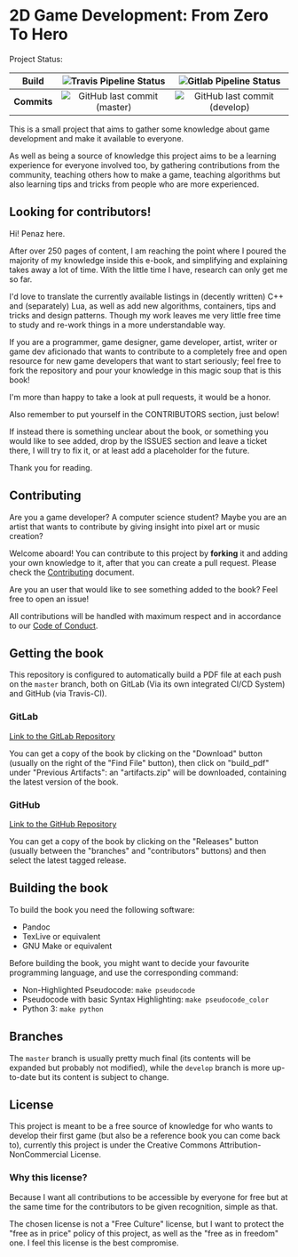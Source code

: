2D Game Development: From Zero To Hero
======================================

Project Status:

|**Build** | ![Travis Pipeline Status](https://img.shields.io/travis/Penaz91/2DGD_F0TH?label=Travis%20Build&style=for-the-badge) | ![Gitlab Pipeline Status](https://img.shields.io/gitlab/pipeline/Penaz/2DGD_F0TH?label=Gitlab%20Build&style=for-the-badge)|
|:---------:|:--------------------:|:------------------------------:|
|**Commits** | ![GitHub last commit (master)](https://img.shields.io/github/last-commit/penaz91/2DGD_F0TH/master?label=Last%20Commit%20%28master%29&style=for-the-badge) | ![GitHub last commit (develop)](https://img.shields.io/github/last-commit/penaz91/2DGD_F0TH/develop?label=Last%20Commit%20%28develop%29&style=for-the-badge) |

This is a small project that aims to gather some knowledge about game development and make it available to everyone.

As well as being a source of knowledge this project aims to be a learning experience for everyone involved too, by gathering contributions from the community, teaching others how to make a game, teaching algorithms but also learning tips and tricks from people who are more experienced.

Looking for contributors!
--------------------------

Hi! Penaz here.

After over 250 pages of content, I am reaching the point where I poured the majority of my knowledge inside this e-book, and simplifying and explaining takes away a lot of time. With the little time I have, research can only get me so far.

I'd love to translate the currently available listings in (decently written) C++ and (separately) Lua, as well as add new algorithms, containers, tips and tricks and design patterns. Though my work leaves me very little free time to study and re-work things in a more understandable way.

If you are a programmer, game designer, game developer, artist, writer or game dev aficionado that wants to contribute to a completely free and open resource for new game developers that want to start seriously; feel free to fork the repository and pour your knowledge in this magic soup that is this book!

I'm more than happy to take a look at pull requests, it would be a honor.

Also remember to put yourself in the CONTRIBUTORS section, just below!

If instead there is something unclear about the book, or something you would like to see added, drop by the ISSUES section and leave a ticket there, I will try to fix it, or at least add a placeholder for the future.

Thank you for reading.

Contributing
-------------

Are you a game developer? A computer science student? Maybe you are an artist that wants to contribute by giving insight into pixel art or music creation?

Welcome aboard! You can contribute to this project by **forking** it and adding your own knowledge to it, after that you can create a pull request. Please check the [Contributing](CONTRIBUTING.md) document.

Are you an user that would like to see something added to the book? Feel free to open an issue!

All contributions will be handled with maximum respect and in accordance to our [Code of Conduct](CODE_OF_CONDUCT.md).

Getting the book
-----------------

This repository is configured to automatically build a PDF file at each push on the `master` branch, both on GitLab (Via its own integrated CI/CD System) and GitHub (via Travis-CI).

### GitLab

[Link to the GitLab Repository](https://gitlab.com/Penaz/2dgd_f0th/)

You can get a copy of the book by clicking on the "Download" button (usually on the right of the "Find File" button), then click on "build_pdf" under "Previous Artifacts": an "artifacts.zip" will be downloaded, containing the latest version of the book.

### GitHub

[Link to the GitHub Repository](https://github.com/Penaz91/2DGD_F0TH)

You can get a copy of the book by clicking on the "Releases" button (usually between the "branches" and "contributors" buttons) and then select the latest tagged release.

Building the book
-------------------

To build the book you need the following software:

- Pandoc
- TexLive or equivalent
- GNU Make or equivalent

Before building the book, you might want to decide your favourite programming language, and use the corresponding command:

- Non-Highlighted Pseudocode: `make pseudocode`
- Pseudocode with basic Syntax Highlighting: `make pseudocode_color`
- Python 3: `make python`

Branches
--------

The `master` branch is usually pretty much final (its contents will be expanded but probably not modified), while the `develop` branch is more up-to-date but its content is subject to change.

License
--------

This project is meant to be a free source of knowledge for who wants to develop their first game (but also be a reference book you can come back to), currently this project is under the Creative Commons Attribution-NonCommercial License.

### Why this license?

Because I want all contributions to be accessible by everyone for free but at the same time for the contributors to be given recognition, simple as that.

The chosen license is not a "Free Culture" license, but I want to protect the "free as in price" policy of this project, as well as the "free as in freedom" one. I feel this license is the best compromise.
